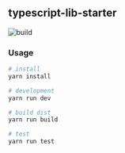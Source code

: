 ## typescript-lib-starter

![build](https://github.com/qqxs/rollup-typescript-lib-starter/workflows/build/badge.svg)

<!-- ![Version](https://img.shields.io/npm/v/rollup-typescript-lib-starter.svg)
![License](https://img.shields.io/npm/l/rollup-typescript-lib-starter.svg) -->

### Usage

```sh
# install
yarn install

# development
yarn run dev

# build dist
yarn run build

# test
yarn run test
```

